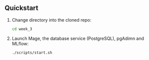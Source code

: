 ## Quickstart

1. Change directory into the cloned repo:

    ```bash
    cd week_3
    ```

2. Launch Mage, the database service (PostgreSQL), pgAdimn and MLflow:

    ```bash
    ./scripts/start.sh
    ```